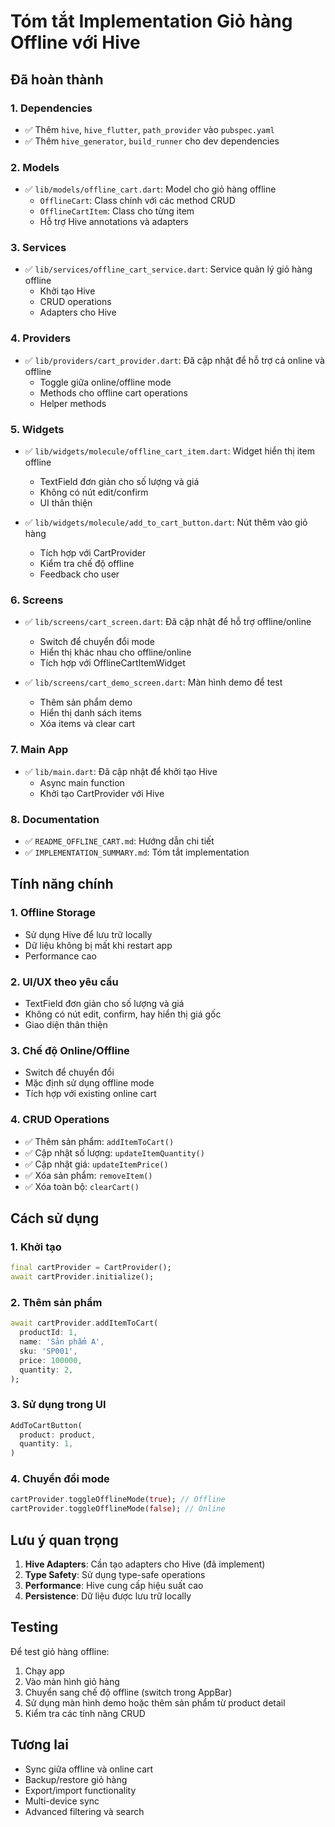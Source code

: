 # Tóm tắt Implementation Giỏ hàng Offline với Hive

## Đã hoàn thành

### 1. Dependencies
- ✅ Thêm `hive`, `hive_flutter`, `path_provider` vào `pubspec.yaml`
- ✅ Thêm `hive_generator`, `build_runner` cho dev dependencies

### 2. Models
- ✅ `lib/models/offline_cart.dart`: Model cho giỏ hàng offline
  - `OfflineCart`: Class chính với các method CRUD
  - `OfflineCartItem`: Class cho từng item
  - Hỗ trợ Hive annotations và adapters

### 3. Services
- ✅ `lib/services/offline_cart_service.dart`: Service quản lý giỏ hàng offline
  - Khởi tạo Hive
  - CRUD operations
  - Adapters cho Hive

### 4. Providers
- ✅ `lib/providers/cart_provider.dart`: Đã cập nhật để hỗ trợ cả online và offline
  - Toggle giữa online/offline mode
  - Methods cho offline cart operations
  - Helper methods

### 5. Widgets
- ✅ `lib/widgets/molecule/offline_cart_item.dart`: Widget hiển thị item offline
  - TextField đơn giản cho số lượng và giá
  - Không có nút edit/confirm
  - UI thân thiện

- ✅ `lib/widgets/molecule/add_to_cart_button.dart`: Nút thêm vào giỏ hàng
  - Tích hợp với CartProvider
  - Kiểm tra chế độ offline
  - Feedback cho user

### 6. Screens
- ✅ `lib/screens/cart_screen.dart`: Đã cập nhật để hỗ trợ offline/online
  - Switch để chuyển đổi mode
  - Hiển thị khác nhau cho offline/online
  - Tích hợp với OfflineCartItemWidget

- ✅ `lib/screens/cart_demo_screen.dart`: Màn hình demo để test
  - Thêm sản phẩm demo
  - Hiển thị danh sách items
  - Xóa items và clear cart

### 7. Main App
- ✅ `lib/main.dart`: Đã cập nhật để khởi tạo Hive
  - Async main function
  - Khởi tạo CartProvider với Hive

### 8. Documentation
- ✅ `README_OFFLINE_CART.md`: Hướng dẫn chi tiết
- ✅ `IMPLEMENTATION_SUMMARY.md`: Tóm tắt implementation

## Tính năng chính

### 1. Offline Storage
- Sử dụng Hive để lưu trữ locally
- Dữ liệu không bị mất khi restart app
- Performance cao

### 2. UI/UX theo yêu cầu
- TextField đơn giản cho số lượng và giá
- Không có nút edit, confirm, hay hiển thị giá gốc
- Giao diện thân thiện

### 3. Chế độ Online/Offline
- Switch để chuyển đổi
- Mặc định sử dụng offline mode
- Tích hợp với existing online cart

### 4. CRUD Operations
- ✅ Thêm sản phẩm: `addItemToCart()`
- ✅ Cập nhật số lượng: `updateItemQuantity()`
- ✅ Cập nhật giá: `updateItemPrice()`
- ✅ Xóa sản phẩm: `removeItem()`
- ✅ Xóa toàn bộ: `clearCart()`

## Cách sử dụng

### 1. Khởi tạo
```dart
final cartProvider = CartProvider();
await cartProvider.initialize();
```

### 2. Thêm sản phẩm
```dart
await cartProvider.addItemToCart(
  productId: 1,
  name: 'Sản phẩm A',
  sku: 'SP001',
  price: 100000,
  quantity: 2,
);
```

### 3. Sử dụng trong UI
```dart
AddToCartButton(
  product: product,
  quantity: 1,
)
```

### 4. Chuyển đổi mode
```dart
cartProvider.toggleOfflineMode(true); // Offline
cartProvider.toggleOfflineMode(false); // Online
```

## Lưu ý quan trọng

1. **Hive Adapters**: Cần tạo adapters cho Hive (đã implement)
2. **Type Safety**: Sử dụng type-safe operations
3. **Performance**: Hive cung cấp hiệu suất cao
4. **Persistence**: Dữ liệu được lưu trữ locally

## Testing

Để test giỏ hàng offline:

1. Chạy app
2. Vào màn hình giỏ hàng
3. Chuyển sang chế độ offline (switch trong AppBar)
4. Sử dụng màn hình demo hoặc thêm sản phẩm từ product detail
5. Kiểm tra các tính năng CRUD

## Tương lai

- Sync giữa offline và online cart
- Backup/restore giỏ hàng
- Export/import functionality
- Multi-device sync
- Advanced filtering và search

